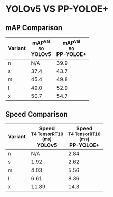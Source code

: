 ---
---

# YOLOv5 VS PP-YOLOE+

## mAP Comparison

| **Variant** | <center><span style='width: 400px;'>**mAP<sup>val<br>50**<br>**YOLOv5**</span></center> | <center><span style='width: 400px;'>**mAP<sup>val<br>50**<br>**PP-YOLOE+**</span></center> |
| ----------- | --------------------------------------------------------------------------------------- | ------------------------------------------------------------------------------------------ |
| n           | N/A                                                                                     | 39.9                                                                                       |
| s           | 37.4                                                                                    | 43.7                                                                                       |
| m           | 45.4                                                                                    | 49.8                                                                                       |
| l           | 49.0                                                                                    | 52.9                                                                                       |
| x           | 50.7                                                                                    | 54.7                                                                                       |

## Speed Comparison

| **Variant** | <center><span style='width: 200px;'>**Speed**<br><sup>T4 TensorRT10<br>(ms)</sup><br>**YOLOv5**</span></center> | <center><span style='width: 200px;'>**Speed**<br><sup>T4 TensorRT10<br>(ms)</sup><br>**PP-YOLOE+**</span></center> |
| ----------- | --------------------------------------------------------------------------------------------------------------- | ------------------------------------------------------------------------------------------------------------------ |
| n           | N/A                                                                                                             | 2.84                                                                                                               |
| s           | 1.92                                                                                                            | 2.62                                                                                                               |
| m           | 4.03                                                                                                            | 5.56                                                                                                               |
| l           | 6.61                                                                                                            | 8.36                                                                                                               |
| x           | 11.89                                                                                                           | 14.3                                                                                                               |
